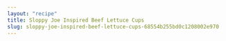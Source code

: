```yaml
---
layout: "recipe"
title: Sloppy Joe Inspired Beef Lettuce Cups
slug: sloppy-joe-inspired-beef-lettuce-cups-68554b255bd0c1208002e970
---
```

